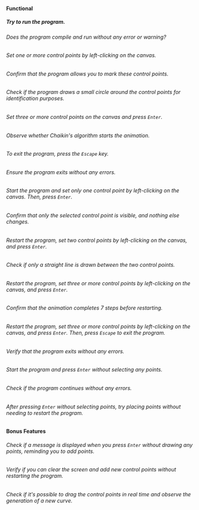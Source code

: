 #### Functional

##### Try to run the program.

###### Does the program compile and run without any error or warning?

###### Set one or more control points by left-clicking on the canvas.

###### Confirm that the program allows you to mark these control points.

###### Check if the program draws a small circle around the control points for identification purposes.

###### Set three or more control points on the canvas and press `Enter`.

###### Observe whether Chaikin's algorithm starts the animation.

###### To exit the program, press the `Escape` key.

###### Ensure the program exits without any errors.

###### Start the program and set only one control point by left-clicking on the canvas. Then, press `Enter`.

###### Confirm that only the selected control point is visible, and nothing else changes.

###### Restart the program, set two control points by left-clicking on the canvas, and press `Enter`.

###### Check if only a straight line is drawn between the two control points.

###### Restart the program, set three or more control points by left-clicking on the canvas, and press `Enter`.

###### Confirm that the animation completes 7 steps before restarting.

###### Restart the program, set three or more control points by left-clicking on the canvas, and press `Enter`. Then, press `Escape` to exit the program.

###### Verify that the program exits without any errors.

###### Start the program and press `Enter` without selecting any points.

###### Check if the program continues without any errors.

###### After pressing `Enter` without selecting points, try placing points without needing to restart the program.

#### Bonus Features

###### Check if a message is displayed when you press `Enter` without drawing any points, reminding you to add points.

###### Verify if you can clear the screen and add new control points without restarting the program.

###### Check if it's possible to drag the control points in real time and observe the generation of a new curve.
